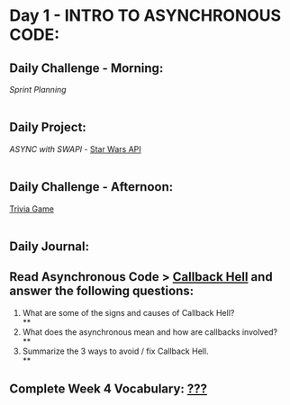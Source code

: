 # Day 1 - INTRO TO ASYNCHRONOUS CODE:

## Daily Challenge - Morning:
*Sprint Planning*
<br> <br>
## Daily Project:
*ASYNC with SWAPI* - [Star Wars API]() <br><br>

## Daily Challenge - Afternoon:
[Trivia Game]()
<br> <br>

## Daily Journal:
## Read Asynchronous Code > [Callback Hell](https://codeworksacademy.com/fs-student-guide/resources/wk4/01-Callbacks/) and answer the following questions:
1. What are some of the signs and causes of Callback Hell? <br>
** <br>
2. What does the asynchronous mean and how are callbacks involved? <br>
** <br>
3. Summarize the 3 ways to avoid / fix Callback Hell. <br>
** <br>

## Complete Week 4 Vocabulary: [???]()